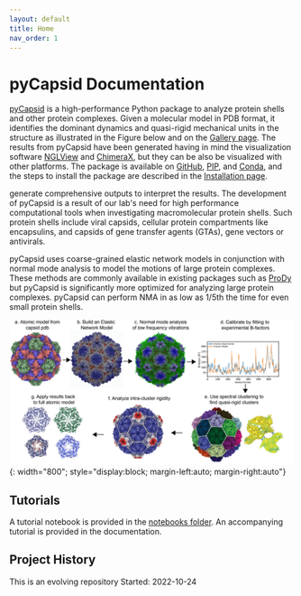 ```yaml
---
layout: default
title: Home
nav_order: 1
---
```


# pyCapsid Documentation

[pyCapsid](https://github.com/luquelab/pyCapsid) is a high-performance Python package to analyze protein shells and other protein complexes. Given a molecular model in PDB format, it identifies the dominant dynamics and quasi-rigid mechanical units in the structure as illustrated in the Figure below and on the [Gallery page](https://luquelab.github.io/pyCapsid/gallery/). The results from pyCapsid have been generated having in mind the visualization software [NGLView](http://nglviewer.org/nglview/latest/) and [ChimeraX](https://www.cgl.ucsf.edu/chimerax/), but they can be also be visualized with other platforms. The package is available on [GitHub](https://github.com/luquelab/pyCapsid), [PIP](https://pypi.org/project/pyCapsid/), and [Conda](https://anaconda.org/luque_lab/pycapsid), and the steps to install the package are described in the [Installation page](https://luquelab.github.io/pyCapsid/installation/).

generate comprehensive outputs to interpret the results. The development of pyCapsid is a result of our lab's need for
high performance computational tools when investigating macromolecular protein shells. Such protein shells include viral capsids, cellular 
protein compartments like encapsulins, and capsids of gene transfer agents (GTAs), gene vectors or antivirals.

pyCapsid uses coarse-grained elastic network models in conjunction with normal mode analysis to model the motions of large 
protein complexes. These methods are commonly available in existing packages such as [ProDy](http://prody.csb.pitt.edu/)
but pyCapsid is significantly more optimized for analyzing large protein complexes. pyCapsid can perform NMA in as low as
1/5th the time for even small protein shells.

![myimg](figure_process_overview_07_13_CB.png){: width="800"; style="display:block; margin-left:auto; margin-right:auto"}



## Tutorials
A tutorial notebook is provided in the [notebooks folder](https://github.com/luquelab/pyCapsid/tree/main/notebooks).
An accompanying tutorial is provided in the documentation.

## Project History
This is an evolving repository
Started: 2022-10-24
